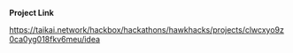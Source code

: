 **Project Link**

https://taikai.network/hackbox/hackathons/hawkhacks/projects/clwcxyo9z0ca0yg018fkv6meu/idea
